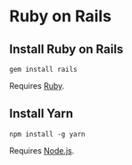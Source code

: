 # Ruby on Rails

## Install Ruby on Rails

```
gem install rails
```

Requires [Ruby](ruby.md).

## Install Yarn

```
npm install -g yarn
```

Requires [Node.js](node.js.md).

